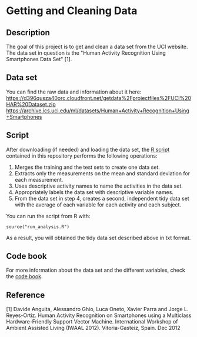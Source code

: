# Getting and Cleaning Data

## Description
The goal of this project is to get and clean a data set from the UCI website.
The data set in question is the "Human Activity Recognition Using Smartphones Data Set" [1].

## Data set
You can find the raw data and information about it here:
https://d396qusza40orc.cloudfront.net/getdata%2Fprojectfiles%2FUCI%20HAR%20Dataset.zip
https://archive.ics.uci.edu/ml/datasets/Human+Activity+Recognition+Using+Smartphones

## Script
After downloading (if needed) and loading the data set, the [R script](run_analysis.R) contained in this repository performs the following operations:

1. Merges the training and the test sets to create one data set.
2. Extracts only the measurements on the mean and standard deviation for each measurement.
3. Uses descriptive activity names to name the activities in the data set.
4. Appropriately labels the data set with descriptive variable names.
5. From the data set in step 4, creates a second, independent tidy data set with the average of each variable for each activity and each subject.

You can run the script from R with:
```
source("run_analysis.R")
```

As a result, you will obtained the tidy data set described above in txt format.

## Code book
For more information about the data set and the different variables, check the [code book](CodeBook.md).

## Reference
[1] Davide Anguita, Alessandro Ghio, Luca Oneto, Xavier Parra and Jorge L. Reyes-Ortiz. Human Activity Recognition on Smartphones using a Multiclass Hardware-Friendly Support Vector Machine. International Workshop of Ambient Assisted Living (IWAAL 2012). Vitoria-Gasteiz, Spain. Dec 2012